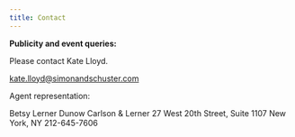 ```yaml
---
title: Contact
---
```


**Publicity and event queries:**

Please contact Kate Lloyd.

[kate.lloyd@simonandschuster.com](mailto:kate.lloyd@simonandschuster.com)

Agent representation:

Betsy Lerner
Dunow Carlson & Lerner
27 West 20th Street, Suite 1107
New York, NY
212-645-7606